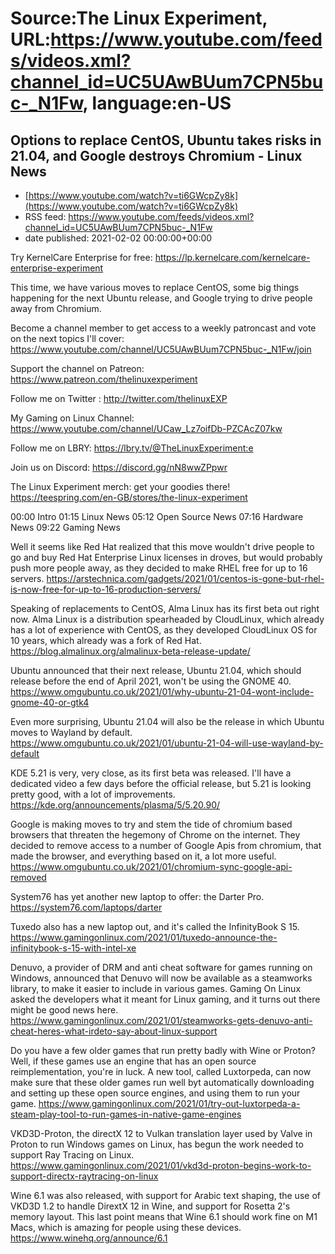 # Source:The Linux Experiment, URL:https://www.youtube.com/feeds/videos.xml?channel_id=UC5UAwBUum7CPN5buc-_N1Fw, language:en-US

## Options to replace CentOS, Ubuntu takes risks in 21.04, and Google destroys Chromium - Linux News
 - [https://www.youtube.com/watch?v=ti6GWcpZy8k](https://www.youtube.com/watch?v=ti6GWcpZy8k)
 - RSS feed: https://www.youtube.com/feeds/videos.xml?channel_id=UC5UAwBUum7CPN5buc-_N1Fw
 - date published: 2021-02-02 00:00:00+00:00

Try KernelCare Enterprise for free: https://lp.kernelcare.com/kernelcare-enterprise-experiment 

This time, we have various moves to replace CentOS, some big things happening for the next Ubuntu release, and Google trying to drive people away from Chromium.

Become a channel member to get access to a weekly patroncast and vote on the next topics I'll cover:
https://www.youtube.com/channel/UC5UAwBUum7CPN5buc-_N1Fw/join

Support the channel on Patreon: 
https://www.patreon.com/thelinuxexperiment

Follow me on Twitter : http://twitter.com/thelinuxEXP

My Gaming on Linux Channel: https://www.youtube.com/channel/UCaw_Lz7oifDb-PZCAcZ07kw

Follow me on LBRY: https://lbry.tv/@TheLinuxExperiment:e

Join us on Discord: https://discord.gg/nN8wwZPpwr

The Linux Experiment merch: get your goodies there! https://teespring.com/en-GB/stores/the-linux-experiment

00:00 Intro
01:15 Linux News
05:12 Open Source News
07:16 Hardware News
09:22 Gaming News

Well it seems like Red Hat realized that this move wouldn't drive people to go and buy Red Hat Enterprise Linux licenses in droves, but would probably push more people away, as they decided to  make RHEL free for up to 16 servers. 
https://arstechnica.com/gadgets/2021/01/centos-is-gone-but-rhel-is-now-free-for-up-to-16-production-servers/

Speaking of replacements to CentOS, Alma Linux has its first beta out right now. Alma Linux is a distribution spearheaded by CloudLinux, which already has a lot of experience with CentOS, as they developed CloudLinux OS for 10 years, which already was a fork of Red Hat.
https://blog.almalinux.org/almalinux-beta-release-update/

Ubuntu announced that their next release, Ubuntu 21.04, which should release before the end of April 2021, won't be using the GNOME 40. 
https://www.omgubuntu.co.uk/2021/01/why-ubuntu-21-04-wont-include-gnome-40-or-gtk4

Even more surprising, Ubuntu 21.04 will also be the release in which Ubuntu moves to Wayland by default.
https://www.omgubuntu.co.uk/2021/01/ubuntu-21-04-will-use-wayland-by-default


KDE 5.21 is very, very close, as its first beta was released. I'll have a dedicated video a few days before the official release, but 5.21 is looking pretty good, with a lot of improvements. https://kde.org/announcements/plasma/5/5.20.90/


Google is making moves to try and stem the tide of chromium based browsers that threaten the hegemony of Chrome on the internet. They decided to remove access to a number of Google Apis from chromium, that made the browser, and everything based on it, a lot more useful.
https://www.omgubuntu.co.uk/2021/01/chromium-sync-google-api-removed


System76 has yet another new laptop to offer: the Darter Pro. https://system76.com/laptops/darter

Tuxedo also has a new laptop out, and it's called the InfinityBook S 15. https://www.gamingonlinux.com/2021/01/tuxedo-announce-the-infinitybook-s-15-with-intel-xe


Denuvo, a provider of DRM and anti cheat software for games running on Windows, announced that Denuvo will now be available as a steamworks library, to make it easier to include in various games. Gaming On Linux asked the developers what it meant for Linux gaming, and it turns out there might be good news here.
https://www.gamingonlinux.com/2021/01/steamworks-gets-denuvo-anti-cheat-heres-what-irdeto-say-about-linux-support


Do you have a few older games that run pretty badly with Wine or Proton? Well, if these games use an engine that has an open source reimplementation, you're in luck. A new tool, called Luxtorpeda, can now make sure that these older games run well byt automatically downloading and setting up these open source engines, and using them to run your game.
https://www.gamingonlinux.com/2021/01/try-out-luxtorpeda-a-steam-play-tool-to-run-games-in-native-game-engines

VKD3D-Proton, the directX 12 to Vulkan translation layer used by Valve in Proton to run Windows games on Linux, has begun the work needed to support Ray Tracing on Linux.
https://www.gamingonlinux.com/2021/01/vkd3d-proton-begins-work-to-support-directx-raytracing-on-linux


Wine 6.1 was also released, with support for Arabic text shaping, the use of VKD3D 1.2 to handle DirextX 12 in Wine, and support for Rosetta 2's memory layout. This last point means that Wine 6.1 should work fine on M1 Macs, which is amazing for people using these devices.
https://www.winehq.org/announce/6.1

